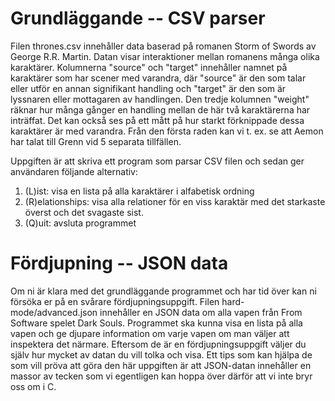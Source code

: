 
# Grundläggande -- CSV parser

Filen thrones.csv innehåller data baserad på romanen Storm of Swords av George R.R. Martin. Datan visar interaktioner mellan romanens många olika karaktärer. Kolumnerna "source" och "target" innehåller namnet på karaktärer som har scener med varandra, där "source" är den som talar eller utför en annan signifikant handling och "target" är den som är lyssnaren eller mottagaren av handlingen. Den tredje kolumnen "weight" räknar hur många gånger en handling mellan de här två karaktärerna har inträffat. Det kan också ses på ett mått på hur starkt förknippade dessa karaktärer är med varandra. Från den första raden kan vi t. ex. se att Aemon har talat till Grenn vid 5 separata tillfällen.

Uppgiften är att skriva ett program som parsar CSV filen och sedan ger användaren följande alternativ:

 1. (L)ist: visa en lista på alla karaktärer i alfabetisk ordning
 2. (R)elationships: visa alla relationer för en viss karaktär
    med det starkaste överst och det svagaste sist.
 3. (Q)uit: avsluta programmet

# Fördjupning -- JSON data

Om ni är klara med det grundläggande programmet och har tid över kan ni försöka er på en svårare fördjupningsuppgift. Filen hard-mode/advanced.json innehåller en JSON data om alla vapen från From Software spelet Dark Souls. Programmet ska kunna visa en lista på alla vapen och ge djupare information om varje vapen om man väljer att inspektera det närmare. Eftersom de är en fördjupningsuppgift väljer du själv hur mycket av datan du vill tolka och visa.
Ett tips som kan hjälpa de som vill pröva att göra den här uppgiften är att JSON-datan innehåller en massor av tecken som vi egentligen kan hoppa över därför att vi inte bryr oss om i C. 